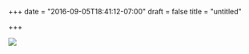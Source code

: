 +++
date = "2016-09-05T18:41:12-07:00"
draft = false
title = "untitled"

+++

![](https://d17enza3bfujl8.cloudfront.net/20160815_01_01.jpg)
